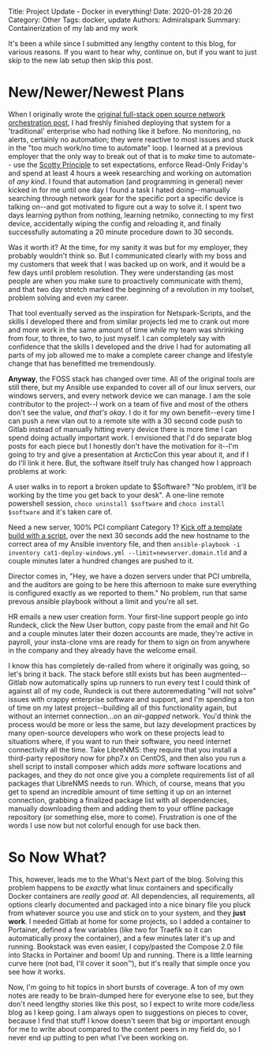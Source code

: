 Title: Project Update - Docker in everything!
Date: 2020-01-28 20:26
Category: Other
Tags: docker, update
Authors: Admiralspark
Summary: Containerization of my lab and my work

It's been a while since I submitted any lengthy content to this blog, for various reasons. If you want to hear why, continue on, but if you want to just skip to the new lab setup then skip this post.

# New/Newer/Newest Plans

When I originally wrote the [original full-stack open source network orchestration post]({filename}/Linux/OSSOrchestration-1.md), I had freshly finished deploying that system for a 'traditional' enterprise who had nothing like it before. No monitoring, no alerts, certainly no automation; they were reactive to most issues and stuck in the "too much work/no time to automate" loop. I learned at a previous employer that the only way to break out of that is to *make* time to automate-- use the [Scotty Principle](https://ipstenu.org/2011/the-scotty-principle/) to set expectations, enforce Read-Only Friday's and spend at least 4 hours a week researching and working on automation of *any kind*. I found that automation (and programming in general) never kicked in for me until one day I found a task I hated doing--manually searching through network gear for the specific port a specific device is talking on--and got motivated to figure out a way to solve it. I spent two days learning python from nothing, learning netmiko, connecting to my first device, accidentally wiping the config and reloading it, and finally successfully automating a 20 minute procedure down to 30 seconds. 

Was it worth it? At the time, for my sanity it was but for my employer, they probably wouldn't think so. But I communicated clearly with my boss and my customers that week that I was backed up on work, and it would be a few days until problem resolution. They were understanding (as most people are when you make sure to proactively communicate with them), and that two day stretch marked the beginning of a revolution in my toolset, problem solving and even my career. 

That tool eventually served as the inspiration for Netspark-Scripts, and the skills I developed there and from similar projects led me to crank out more and more work in the same amount of time *while* my team was shrinking from four, to three, to two, to just myself. I can completely say with confidence that the skills I developed and the drive I had for automating all parts of my job allowed me to make a complete career change and lifestyle change that has benefitted me tremendously.

**Anyway**, the FOSS stack has changed over time. All of the original tools are still there, but my Ansible use expanded to cover all of our linux servers, our windows servers, and every network device we can manage. I am the sole contributor to the project--I work on a team of five and most of the others don't see the value, *and that's okay*. I do it for my own benefit--every time I can push a new vlan out to a remote site with a 30 second code push to Gitlab instead of manually hitting every device there is more time I can spend doing actually important work. I envisioned that I'd do separate blog posts for each piece but I honestly don't have the motivation for it--I'm going to try and give a presentation at ArcticCon this year about it, and if I do I'll link it here. But, the software itself truly has changed how I approach problems at work:

A user walks in to report a broken update to $Software? "No problem, it'll be working by the time you get back to your desk". A one-line remote powershell session, `choco uninstall $software` and `choco install $software` and it's taken care of. 

Need a new server, 100% PCI compliant Category 1? [Kick off a template build with a script]({filename}/Other/powercli-deploy-template.md), over the next 30 seconds add the new hostname to the correct area of my Ansible inventory file, and then `ansible-playbook -i inventory cat1-deploy-windows.yml --limit=newserver.domain.tld` and a couple minutes later a hundred changes are pushed to it.

Director comes in, "Hey, we have a dozen servers under that PCI umbrella, and the auditors are going to be here this afternoon to make sure everything is configured exactly as we reported to them." No problem, run that same prevous ansible playbook without a limit and you're all set.

HR emails a new user creation form. Your first-line support people go into Rundeck, click the New User button, copy paste from the email and hit Go and a couple minutes later their dozen accounts are made, they're active in payroll, your insta-clone vms are ready for them to sign on from anywhere in the company and they already have the welcome email.

I know this has completely de-railed from where it originally was going, so let's bring it back. The stack before still exists but has been augmented--Gitlab now automatically spins up runners to run every test I could think of against all of my code, Rundeck is out there autoremediating "will not solve" issues with crappy enterprise software and support, and I'm spending a ton of time on my latest project--building all of this functionality again, but without an internet connection...on an *air-gapped* network. You'd think the process would be more or less the same, but lazy development practices by many open-source developers who work on these projects lead to situations where, if you want to run their software, you need internet connectivity all the time. Take LibreNMS: they require that you install a third-party repository now for php7.x on CentOS, and then also you run a shell script to install composer which adds *more* software locations and packages, and they do not once give you a complete requirements list of all packages that LibreNMS needs to run. Which, of course, means that you get to spend an incredible amount of time setting it up on an internet connection, grabbing a finalized package list with all dependencies, manually downloading them and adding them to your offline package repository (or something else, more to come). Frustration is one of the words I use now but not colorful enough for use back then.

# So Now What?

This, however, leads me to the What's Next part of the blog. Solving this problem happens to be *exactly* what linux containers and specifically Docker containers are *really good at*. All dependencies, all requirements, all options clearly documented and packaged into a nice binary file you pluck from whatever source you use and stick on to your system, and they **just work**. I needed Gitlab at home for some projects, so I added a container to Portainer, defined a few variables (like two for Traefik so it can automatically proxy the container), and a few minutes later it's up and running. Bookstack was even easier, I copy/pasted the Compose 2.0 file into Stacks in Portainer and boom! Up and running. There is a little learning curve here (not bad, I'll cover it soon™), but it's really that simple once you see how it works.

Now, I'm going to hit topics in short bursts of coverage. A ton of my own notes are ready to be brain-dumped here for everyone else to see, but they don't need lengthy stories like this post, so I expect to write more code/less blog as I keep going. I am always open to suggestions on pieces to cover, because I find that stuff I know doesn't seem that big or important enough for me to write about compared to the content peers in my field do, so I never end up putting to pen what I've been working on. 
